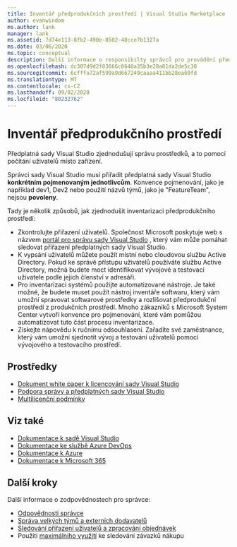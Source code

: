 ```yaml
---
title: Inventář předprodukčních prostředí | Visual Studio Marketplace
author: evanwindom
ms.author: lank
manager: lank
ms.assetid: 7d74e113-8fb2-490e-8502-48cce7b1327a
ms.date: 03/06/2020
ms.topic: conceptual
description: Další informace o responsibilty správců pro provádění předprodukčních inventářů
ms.openlocfilehash: dc307d9d2f83666c6648a35b3e28a81da2de5c38
ms.sourcegitcommit: 6cfffa72af599a9d667249caaaa411bb28ea69fd
ms.translationtype: MT
ms.contentlocale: cs-CZ
ms.lasthandoff: 09/02/2020
ms.locfileid: "80232762"
---
```

# <a name="inventory-of-pre-production-environment"></a>Inventář předprodukčního prostředí
Předplatná sady Visual Studio zjednodušují správu prostředků, a to pomocí počítání uživatelů místo zařízení.

Správci sady Visual Studio musí přiřadit předplatná sady Visual Studio **konkrétním pojmenovaným jednotlivcům**. Konvence pojmenování, jako je například dev1, Dev2 nebo použití názvů týmů, jako je "FeatureTeam", nejsou **povoleny**.

Tady je několik způsobů, jak zjednodušit inventarizaci předprodukčního prostředí:
- Zkontrolujte přiřazení uživatelů. Společnost Microsoft poskytuje web s názvem [portál pro správu sady Visual Studio](https://manage.visualstudio.com/) , který vám může pomáhat sledovat přiřazení předplatných sady Visual Studio.
- K vypsání uživatelů můžete použít místní nebo cloudovou službu Active Directory. Pokud ke správě přístupu uživatelů používáte službu Active Directory, možná budete moct identifikovat vývojové a testovací uživatele podle jejich členství v adresáři.
- Pro inventarizaci systémů použijte automatizované nástroje. Je také možné, že budete muset použít nástroj inventáře softwaru, který vám umožní spravovat softwarové prostředky a rozlišovat předprodukční prostředí z produkčních prostředí. Mnoho zákazníků s Microsoft System Center vytvoří konvence pro pojmenování, které vám pomůžou automatizovat tuto část procesu inventarizace.
- Získejte nápovědu k ručnímu odsouhlasení. Zařadíte své zaměstnance, který vám umožní sjednotit vývoj a testování uživatelů pomocí vývojového a testovacího prostředí.

## <a name="resources"></a>Prostředky
- [Dokument white paper k licencování sady Visual Studio](https://visualstudio.microsoft.com/wp-content/uploads/2019/06/Visual-Studio-Licensing-Whitepaper-May-2019.pdf)
- [Podpora správy a předplatných sady Visual Studio](https://visualstudio.microsoft.com/support/support-overview-vs)
- [Multilicenční podmínky](https://www.microsoft.com/licensing/product-licensing/products.aspx)

## <a name="see-also"></a>Viz také
- [Dokumentace k sadě Visual Studio](https://docs.microsoft.com/visualstudio/)
- [Dokumentace ke službě Azure DevOps](https://docs.microsoft.com/azure/devops/)
- [Dokumentace k Azure](https://docs.microsoft.com/azure/)
- [Dokumentace k Microsoft 365](https://docs.microsoft.com/microsoft-365/)

## <a name="next-steps"></a>Další kroky
Další informace o zodpovědnostech pro správce:
- [Odpovědnosti správce](admin-responsibilities.md)
- [Správa velkých týmů a externích dodavatelů](manage-teams.md)
- [Sledování přiřazení uživatelů a zpracování objednávek](assignments-orders.md)
- Použití [maximálního využití](maximum-usage.md) ke sledování závazků nákupu



